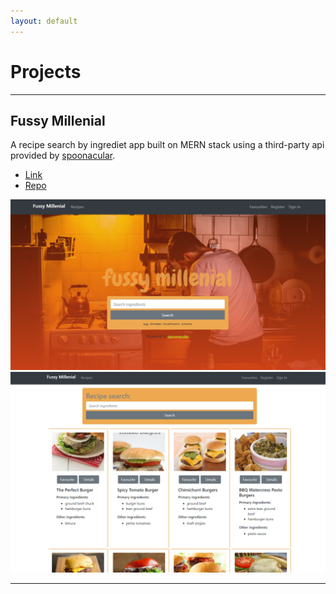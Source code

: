 ```yaml
---
layout: default
---
```


# Projects

* * *
## Fussy Millenial

A recipe search by ingrediet app built on MERN stack using a third-party api provided by [spoonacular](https://spoonacular.com/food-api).

* [Link](https://fussymillenial.herokuapp.com)
* [Repo](https://github.com/mxtng/fussy-millenial)

![main](/assets/img/fussy-millenial/main.png)
![recipes](/assets/img/fussy-millenial/recipes.png)

* * *